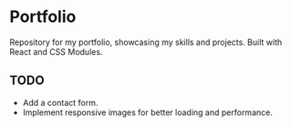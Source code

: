# Portfolio

Repository for my portfolio, showcasing my skills and projects. Built with React and CSS Modules.

## TODO

- Add a contact form.
- Implement responsive images for better loading and performance.
